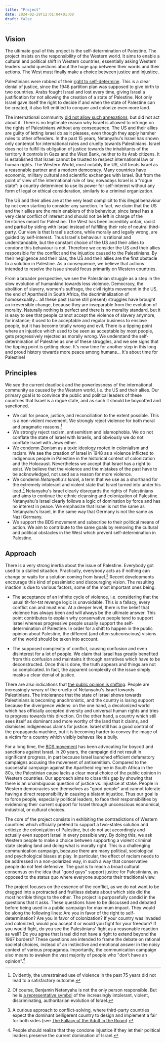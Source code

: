 ```yaml
---
title: "Project"
date: 2024-02-29T12:01:04+01:00
draft: false
---
```


## Vision

The ultimate goal of this project is the self-determination of Palestine. The project insists on the responsibility of the Western world. It aims to enable a cultural and political shift in Western countries, essentially asking Western leaders candid questions about the huge gap between their words and their actions. The West must finally make a choice between justice and injustice.

Palestinians were robbed of their [right to self-determine](https://en.wikipedia.org/wiki/Self-determination). This is a clear denial of justice, since the 1948 partition plan was supposed to give birth to two countries. Arabs fought Israel and lost every time, giving Israel a justification for not allowing the creation of a state of Palestine. Not only Israel gave itself the right to decide if and when the state of Palestine can be created, it also felt entitled to conquer and colonize even more land. 

The international community [did not allow such annexations](https://en.wikipedia.org/wiki/Israeli-occupied_territories), but did not act about it. There is no legitimate reason why Israel is allowed to infringe on the rights of Palestinians without any consequence. The US and their allies are guilty of letting Israel do as it pleases, even though they apply harsher rules to other offenders. In the past 15 years, Netanyahu's Israel has shown only contempt for international rules and cruelty towards Palestinians. Israel does not to fulfill its obligation of justice towards the inhabitants of the territory it controls in Gaza and the West Bank, neither to its Arab citizens. It is established that Israel cannot be trusted to respect international law or human rights. The Western World, most notably the US, still treats Israel as a reasonable partner and a modern democracy. Many countries have economic, military cultural and scientific exchanges with Israel. But from the point of view of the international rule of law,  nowadays Israel is a "rogue state": a country determined to use its power for self-interest without any form of legal or ethical consideration, similarly to a criminal organization.

The US and their allies are at the very least complicit to this illegal behaviour by not even starting to consider any sanction. In fact, we claim that the US and their allies are the main enablers of this behaviour, since Israel has a very clear conflict of interest and should not be left in charge of the territories meant for Palestine. The West has been incredibly unfair, racist and partial by siding with Israel instead of fulfilling their role of neutral third-party. Our view is that Israel's actions, while morally and legally wrong, are guided by self-interest. Thus Israel's behaviour is rational and understandable, but the constant choice of the US and their allies to condone this behaviour is not. Therefore we consider the US and their allies responsible for the conflict and the injustice caused to the Palestinians. By their negligence and their bias, the US and their allies are the first obstacle to a solution in Palestine. As a consequence, we believe that actions intended to resolve the issue should focus primarily on Western countries.

From a broader perspective, we see the Palestinian struggle as a step in the slow evolution of humankind towards less violence. Democracy, the abolition of slavery, women's suffrage, the civil rights movement in the US, the end of Apartheid in South Africa, the decriminalization of homosexuality... all these past (some still present) struggles have brought an irreversible change, because they are inseparable from the evolution of morality. Naturally nothing is perfect and there is no morality standard, but it is easy to see that people cannot accept the violence of slavery anymore, for instance; it used to be acceptable and regular business to enslave people, but it has become totally wrong and evil. There is a tipping point where an injustice which used to be seen as acceptable by most people, gets progressively rejected as morally wrong. We understand the self-determination of Palestine as one of these struggles, and we see signs that the tipping point is getting close. It's now time for another step in this long and proud history towards more peace among humans... It's about time for Palestine!


## Principles

We see the current deadlock and the powerlessness of the international community as caused by the Western world, i.e. the US and their allies. Our primary goal is to convince the public and political leaders of these countries that Israel is a rogue state, and as such it should be boycotted and sanctioned.

- We call for peace, justice, and reconciliation to the extent possible. This is a non-violent movement. We strongly reject violence for both moral and pragmatic reasons.[^1] 
- We strongly reject racism, antisemitism and islamophobia. We do not conflate the state of Israel with Israelis, and obviously we do not conflate Israel with Jews either.
- We condemn Zionism as a toxic ideology rooted in colonialism and racism. We see the creation of Israel in 1948 as a violence inflicted to indigenous people in Palestine in the historical context of colonization and the Holocaust. Nevertheless we accept that Israel has a right to exist. We believe that the violence and the mistakes of the past have to be acknowledged, not used as a reason for more violence.
- We condemn *Netanyahu's Israel*, a term that we use as a shorthand for the extremely intolerant and violent state that Israel turned into under his lead.[^2] Netanyahu's Israel clearly disregards the rights of Palestinians and aims to continue the ethnic cleansing and colonization of Palestine. Netanyahu's Israel clearly follows a logic of domination by force and has no interest in peace. We emphasize that Israel is not the same as Netanyahu's Israel, in the same way that Germany is not the same as Nazi Germany.
- We support the BDS movement and subscribe to their political means of action. We aim to contribute to the same goals by removing the cultural and political obstacles in the West which prevent self-determination in Palestine.

## Approach

There is a very strong inertia about the issue of Palestine. Everybody got used to a stalled situation. Practically, everybody acts as if nothing can change or waits for a solution coming from Israel.[^3] Recent developments encourage this kind of pessimistic and discouraging vision. The resulting inaction is due to various factors, some of the most important ones being:

- The acceptance of an infinite cycle of violence, i.e. considering that the usual tit-for-tat revenge logic is unavoidable. This is a fallacy, every conflict can and must end. At a deeper level, there is the belief that violence has always been and will always be the ultimate answer. This point contributes to explain why conservative people tend to support Israel whereas progressive people usually support the self-determination of Palestine. In order for a shift to happen in the public opinion about Palestine, the different (and often subconscious) visions of the world should be taken into account.

- The supposed complexity of  conflict, causing confusion and even disinterest for a lot of people. We claim that Israel has greatly benefited from this confusion and maintains it through narratives which have to be deconstructed. Once this is done, the truth appears and things are not so complicated. In fact, the apparent complexity of the issue simply masks a clear denial of justice.

There are also indications that [the public opinion is shifting](https://politics.stackexchange.com/q/82982). People are increasingly weary of the cruelty of Netanyahu's Israel towards Palestinians. The intolerance that the state of Israel shows towards Palestinians is becoming anachronistic, and the country is losing support because the divergence widens: on the one hand, a decolonized world which has officially accepted diversity and universal human rights and tries to progress towards this direction. On the other hand, a country which still sees itself as dominant and more worthy of the land that it claims, and dismisses indigeneous claims for justice. Israel still has a good control of the propaganda machine, but it is becoming harder to convey the image of a victim for a country which visibly behaves like a bully. 

For a long time, the [BDS movement](https://bdsmovement.net) has been advocating for boycott and sanctions against Israel. in 20 years, the campaign did not result in significant progress, in part because Israel launched efficient defamatory campaigns accusing the movement of antisemitism. Compared to the successful campaign against the Apartheid regime in South Africa in the 80s, the Palestinian cause lacks a clear moral choice of the public opinion in Western countries. Our approach aims to close this gap by showing that there is an unambiguous question of justice vs. injustice at stake. People in Western democracies see themselves as "good people" and cannot tolerate having a direct responsibility in causing a blatant injustice. Thus our goal is to force people, especially political leaders, to face their responsibilities by evidencing their current support for Israel through unconscious economical, industrial, or cultural choices.

The core of the project consists in exhibiting the contradictions of Western countries which officially pretend to support a two-states solution and criticize the colonization of Palestine, but do not act accordingly and actually even support Israel in every possible way. By doing this, we ask Western people to make a choice between supporting a violent criminal state stealing land and doing what is morally right. This is a challenging communication campaign, because there are many political, sociological and psychological biases at play. In particular, the effect of racism needs to be addressed in a non-polarized way, in such a way that conservative people do not feel defensive. The goal is to reach a broad cultural consensus on the idea that "good guys" support justice for Palestinians, as opposed to the status quo where everyone supports their traditional view. 

The project focuses on the essence of the conflict, as we do not want to be dragged into a protracted and fruitless debate about which side did the most horrible things to the other. The project is purposefully candid in the questions that it asks. These questions have to be discussed and debated before being used in a public campaign for maximum impact. They would be along the following lines: Are you in favor of the right to self-determination? Are you in favor of colonization? If your country was invaded and colonized, would you accept it or would you fight for your freedom? If you would fight, do you see the Palestinians' fight as a reasonable reaction as well? Do you agree that Israel did not have a right to extend beyond the 1967 borders? These questions are intended to frame the debate on rational societal choices, instead of an instinctive and emotional answer in the noisy context of various propaganda. Importantly, the communication campaign also means to awaken the vast majority of people who "don't have an opinion".[^4]


[^1]: Evidently, the unrestrained use of violence in the past 75 years did not lead to a satisfactory outcome.

[^2]: Of course, Benjamin Netanyahu is not the only person responsible. But he is [a representative symbol](https://www.theguardian.com/world/2023/nov/21/the-netanyahu-doctrine-how-israels-longest-serving-leader-reshaped-the-country-in-his-image) of the increasingly intolerant, violent, discriminating, authoritarian evolution of Israel. 

[^3]: A curious approach to conflict-solving, where third-party countries expect the dominant belligerent country to design and implement a fair for both sides (see [The Fallacy of the Adult in the Room](./pages/the-fallacy-of-the-adult-in-the-room/)).

[^4]: People should realize that they condone injustice if they let their political leaders preserve the current domination of Israel.
